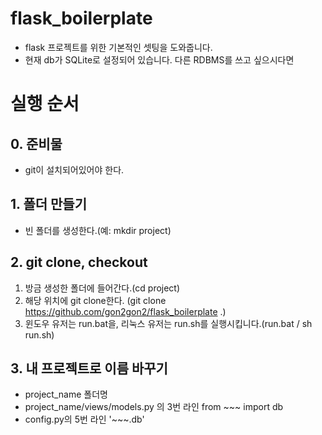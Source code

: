 # flask_boilerplate
- flask 프로젝트를 위한 기본적인 셋팅을 도와줍니다.
- 현재 db가 SQLite로 설정되어 있습니다. 다른 RDBMS를 쓰고 싶으시다면 

# 실행 순서
## 0. 준비물
- git이 설치되어있어야 한다.

## 1. 폴더 만들기
- 빈 폴더를 생성한다.(예: mkdir project)
## 2. git clone, checkout
1. 방금 생성한 폴더에 들어간다.(cd project)
2. 해당 위치에 git clone한다. (git clone https://github.com/gon2gon2/flask_boilerplate .)
3. 윈도우 유저는 run.bat을, 리눅스 유저는 run.sh를 실행시킵니다.(run.bat  / sh run.sh)

## 3. 내 프로젝트로 이름 바꾸기
- project_name 폴더명
- project_name/views/models.py 의 3번 라인 from ~~~ import db
- config.py의 5번 라인 '~~~.db'